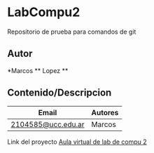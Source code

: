# LabCompu2
Repositorio de prueba para comandos de git

## Autor
*Marcos ** Lopez **

## Contenido/Descripcion

|Email | Autores|
|------|--------|
|2104585@ucc.edu.ar| Marcos|

Link del proyecto [Aula virtual de lab de compu 2](https://presencial.ucc.edu.ar/course/view.php?id=9253)
